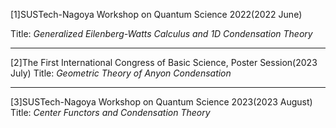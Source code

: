 
[1]SUSTech-Nagoya Workshop on Quantum Science 2022(2022 June)  

Title: *Generalized Eilenberg-Watts Calculus and 1D Condensation Theory*  

---

[2]The First International Congress of Basic Science, Poster Session(2023 July)
Title: *Geometric Theory of Anyon Condensation*  

---

  
[3]SUSTech-Nagoya Workshop on Quantum Science 2023(2023 August)
Title: *Center Functors and Condensation Theory*
